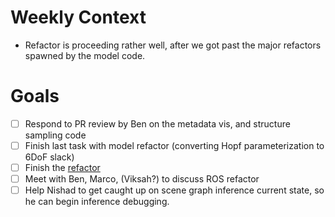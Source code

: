 # Weekly Context

* Refactor is proceeding rather well, after we got past the major refactors
  spawned by the model code.


# Goals
* [ ] Respond to PR review by Ben on the metadata vis, and structure sampling code
* [ ] Finish last task with model refactor (converting Hopf parameterization to
      6DoF slack)
* [ ] Finish the [refactor](RefactorDerenderingUsingGenSceneGraphs.md)
* [ ] Meet with Ben, Marco, (Viksah?) to discuss ROS refactor
* [ ] Help Nishad to get caught up on scene graph inference current state, so
      he can begin inference debugging.
